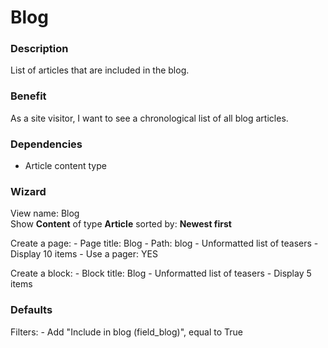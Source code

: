 # Blog

### Description
List of articles that are included in the blog.

### Benefit
As a site visitor, I want to see a chronological list of all blog articles.

### Dependencies
* Article content type

### Wizard
View name: Blog  
Show **Content** of type **Article** sorted by: **Newest first**  

Create a page:
    - Page title: Blog
    - Path: blog
    - Unformatted list of teasers
    - Display 10 items
    - Use a pager: YES

Create a block:
    - Block title: Blog
    - Unformatted list of teasers
    - Display 5 items
    
### Defaults
Filters:
    - Add "Include in blog (field_blog)", equal to True

